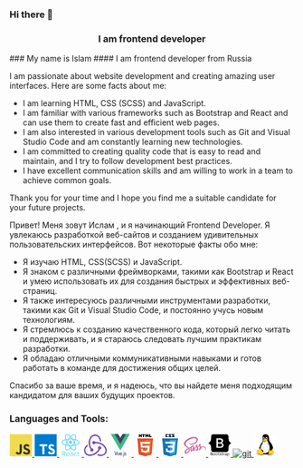 ### Hi there 👋
<h3 align="center">I am frontend developer</h3>
<!--
**shooozz/shooozz** is a ✨ _special_ ✨ repository because its `README.md` (this file) appears on your GitHub profile.
-->
### My name is Islam
#### I am frontend developer from Russia

I am passionate about website development and creating amazing user interfaces. Here are some facts about me:

- I am learning HTML, CSS (SCSS) and JavaScript.
- I am familiar with various frameworks such as Bootstrap and React and can use them to create fast and efficient web pages.
- I am also interested in various development tools such as Git and Visual Studio Code and am constantly learning new technologies.
- I am committed to creating quality code that is easy to read and maintain, and I try to follow development best practices.
- I have excellent communication skills and am willing to work in a team to achieve common goals.

Thank you for your time and I hope you find me a suitable candidate for your future projects.

Привет! Меня зовут Ислам , и я начинающий Frontend Developer. Я увлекаюсь разработкой веб-сайтов и созданием удивительных пользовательских интерфейсов. Вот некоторые факты обо мне:

- Я изучаю HTML, CSS(SCSS) и JavaScript.
- Я знаком с различными фреймворками, такими как Bootstrap и React и умею использовать их для создания быстрых и эффективных веб-страниц.
- Я также интересуюсь различными инструментами разработки, такими как Git и Visual Studio Code, и постоянно учусь новым технологиям.
- Я стремлюсь к созданию качественного кода, который легко читать и поддерживать, и я стараюсь следовать лучшим практикам разработки.
- Я обладаю отличными коммуникативными навыками и готов работать в команде для достижения общих целей.

Спасибо за ваше время, и я надеюсь, что вы найдете меня подходящим кандидатом для ваших будущих проектов.


<h3 align="left">Languages and Tools:</h3>
<p align="left">  <a href="https://developer.mozilla.org/en-US/docs/Web/JavaScript" target="_blank" rel="noreferrer"> <img src="https://raw.githubusercontent.com/devicons/devicon/master/icons/javascript/javascript-original.svg" alt="javascript" width="40" height="40"/> </a> <a href="https://www.typescriptlang.org/" target="_blank" rel="noreferrer"> <img src="https://raw.githubusercontent.com/devicons/devicon/master/icons/typescript/typescript-original.svg" alt="typescript" width="40" height="40"/> </a> <a href="https://reactjs.org/" target="_blank" rel="noreferrer"> <img src="https://raw.githubusercontent.com/devicons/devicon/master/icons/react/react-original-wordmark.svg" alt="react" width="40" height="40"/> </a> <a href="https://redux.js.org" target="_blank" rel="noreferrer"> <img src="https://raw.githubusercontent.com/devicons/devicon/master/icons/redux/redux-original.svg" alt="redux" width="40" height="40"/>  <a href="https://vuejs.org/" target="_blank" rel="noreferrer"> <img src="https://raw.githubusercontent.com/devicons/devicon/master/icons/vuejs/vuejs-original-wordmark.svg" alt="vuejs" width="40" height="40"/> </a> <a href="https://www.w3.org/html/" target="_blank" rel="noreferrer"> <img src="https://raw.githubusercontent.com/devicons/devicon/master/icons/html5/html5-original-wordmark.svg" alt="html5" width="40" height="40"/> </a> <a href="https://www.w3schools.com/css/" target="_blank" rel="noreferrer"> <img src="https://raw.githubusercontent.com/devicons/devicon/master/icons/css3/css3-original-wordmark.svg" alt="css3" width="40" height="40"/> </a> <a href="https://sass-lang.com" target="_blank" rel="noreferrer"> <img src="https://raw.githubusercontent.com/devicons/devicon/master/icons/sass/sass-original.svg" alt="sass" width="40" height="40"/> </a> <a href="https://getbootstrap.com" target="_blank" rel="noreferrer"> <img src="https://raw.githubusercontent.com/devicons/devicon/master/icons/bootstrap/bootstrap-plain-wordmark.svg" alt="bootstrap" width="40" height="40"/> </a> <a href="https://git-scm.com/" target="_blank" rel="noreferrer"> <img src="https://www.vectorlogo.zone/logos/git-scm/git-scm-icon.svg" alt="git" width="40" height="40"/> </a>  <a href="https://www.linux.org/" target="_blank" rel="noreferrer"> <img src="https://raw.githubusercontent.com/devicons/devicon/master/icons/linux/linux-original.svg" alt="linux" width="40" height="40"/> </a> </a>  </p>

